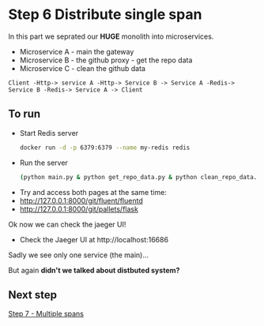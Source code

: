 Step 6 Distribute single span
=============================

In this part we seprated our **HUGE** monolith into microservices.
* Microservice A - main the gateway
* Microservice B - the github proxy - get the repo data
* Microservice C - clean the github data

`Client -Http-> service A -Http-> Service B -> Service A -Redis-> Service B -Redis-> Service A -> Client`


To run
------
* Start Redis server
    ```bash
    docker run -d -p 6379:6379 --name my-redis redis
    ```
* Run the server
    ```bash
    (python main.py & python get_repo_data.py & python clean_repo_data.py)
    ```
* Try and access both pages at the same time:
* http://127.0.0.1:8000/git/fluent/fluentd
* http://127.0.0.1:8000/git/pallets/flask

Ok now we can check the jaeger UI!
* Check the Jaeger UI at http://localhost:16686

Sadly we see only one service (the main)...

But again **didn't we talked about distbuted system?**

Next step
---------
[Step 7 - Multiple spans](https://github.com/itielshwartz/jaeger-hello-world/tree/step-7-distribute-multiple-spans)
